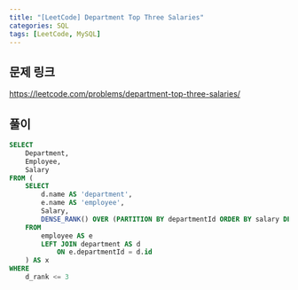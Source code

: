 ```yaml
---
title: "[LeetCode] Department Top Three Salaries"
categories: SQL
tags: [LeetCode, MySQL]
---
```


## 문제 링크

<https://leetcode.com/problems/department-top-three-salaries/>

## 풀이

```sql
SELECT 
    Department, 
    Employee, 
    Salary 
FROM (
    SELECT 
        d.name AS 'department', 
        e.name AS 'employee', 
        Salary, 
        DENSE_RANK() OVER (PARTITION BY departmentId ORDER BY salary DESC) AS d_rank 
    FROM 
        employee AS e 
        LEFT JOIN department AS d 
            ON e.departmentId = d.id
    ) AS x
WHERE 
    d_rank <= 3
```